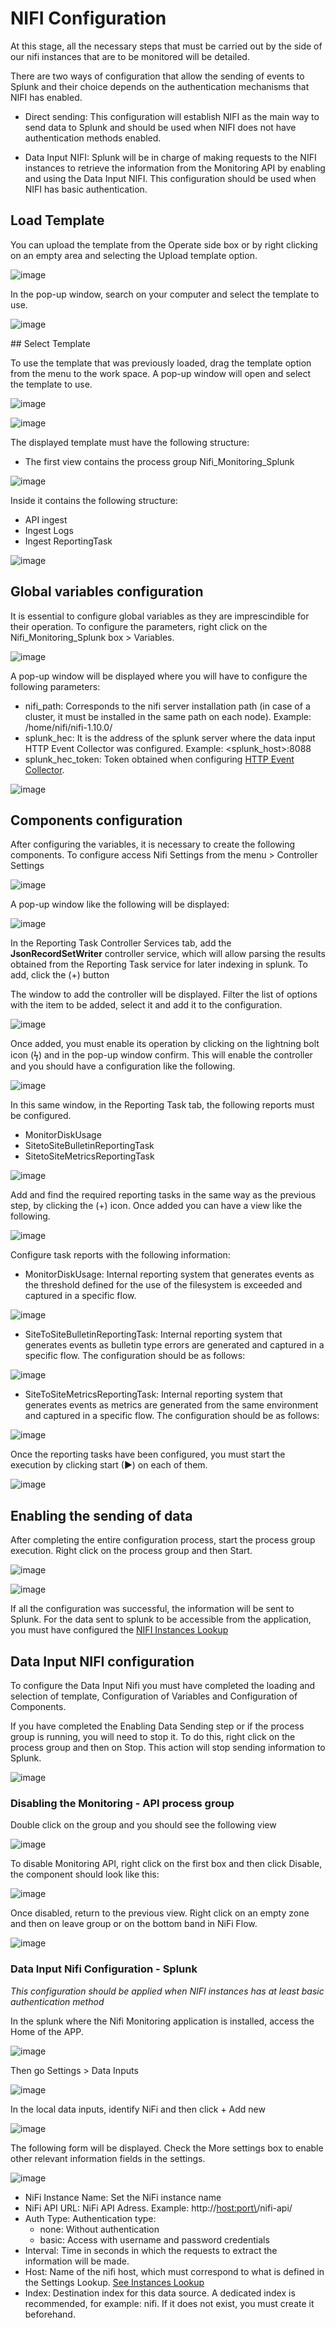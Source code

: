 # NIFI Configuration

At this stage, all the necessary steps that must be carried out by the side of our nifi instances that are to be monitored will be detailed.

There are two ways of configuration that allow the sending of events to Splunk and their choice depends on the authentication mechanisms that NIFI has enabled.

- Direct sending: This configuration will establish NIFI as the main way to send data to Splunk and should be used when NIFI does not have authentication methods enabled.

- Data Input NIFI: Splunk will be in charge of making requests to the NIFI instances to retrieve the information from the Monitoring API by enabling and using the Data Input NIFI. This configuration should be used when NIFI has basic authentication.


## Load Template

You can upload the template from the Operate side box or by right clicking on an empty area and selecting the Upload template option.

![image](/nifi-monitoring-splunk/assets/images/nifi/add_template.png)

In the pop-up window, search on your computer and select the template to use.

![image](/nifi-monitoring-splunk/assets/images/nifi/upload_template.png)

## Select Template

To use the template that was previously loaded, drag the template option from the menu to the work space. A pop-up window will open and select the template to use.

![image](/nifi-monitoring-splunk/assets/images/nifi/select_template.png)

![image](/nifi-monitoring-splunk/assets/images/nifi/choose_template.png)

The displayed template must have the following structure:

- The first view contains the process group Nifi_Monitoring_Splunk 

![image](/nifi-monitoring-splunk/assets/images/nifi/nifi_monitoring_process_group.png)

Inside it contains the following structure:

- API ingest
- Ingest Logs
- Ingest ReportingTask

![image](/nifi-monitoring-splunk/assets/images/nifi/nifi_monitoring_process_group_2.png)


## Global variables configuration

It is essential to configure global variables as they are imprescindible for their operation. To configure the parameters, right click on the Nifi_Monitoring_Splunk box > Variables.

![image](/nifi-monitoring-splunk/assets/images/nifi/set_variable.png)

A pop-up window will be displayed where you will have to configure the following parameters:

- nifi_path: Corresponds to the nifi server installation path (in case of a cluster, it must be installed in the same path on each node). Example: /home/nifi/nifi-1.10.0/
- splunk_hec: It is the address of the splunk server where the data input HTTP Event Collector was configured. Example: <splunk_host\>:8088
- splunk_hec_token: Token obtained when configuring [HTTP Event Collector](/en/installation/#configure-http-event-collector-hec).

![image](/nifi-monitoring-splunk/assets/images/nifi/set_variable_2.png)


## Components configuration

After configuring the variables, it is necessary to create the following components. To configure access Nifi Settings from the menu > Controller Settings

![image](/nifi-monitoring-splunk/assets/images/nifi/controller_settings.png)

A pop-up window like the following will be displayed:

![image](/nifi-monitoring-splunk/assets/images/nifi/nifi_settings.png)

In the Reporting Task Controller Services tab, add the **JsonRecordSetWriter** controller service, which will allow parsing the results obtained from the Reporting Task service for later indexing in splunk. To add, click the (+) button

The window to add the controller will be displayed. Filter the list of options with the item to be added, select it and add it to the configuration.

![image](/nifi-monitoring-splunk/assets/images/nifi/add_controller_service.png)

Once added, you must enable its operation by clicking on the lightning bolt icon (ϟ) and in the pop-up window confirm. This will enable the controller and you should have a configuration like the following.

![image](/nifi-monitoring-splunk/assets/images/nifi/nifi_settings_2.png)

In this same window, in the Reporting Task tab, the following reports must be configured.

- MonitorDiskUsage
- SitetoSiteBulletinReportingTask
- SitetoSiteMetricsReportingTask

![image](/nifi-monitoring-splunk/assets/images/nifi/nifi_settings_3.png)

Add and find the required reporting tasks in the same way as the previous step, by clicking the (+) icon. Once added you can have a view like the following.

![image](/nifi-monitoring-splunk/assets/images/nifi/reporting_task.png)

Configure task reports with the following information:

- MonitorDiskUsage: Internal reporting system that generates events as the threshold defined for the use of the filesystem is exceeded and captured in a specific flow.

![image](/nifi-monitoring-splunk/assets/images/nifi/monitor_disk_usage.png)

- SiteToSiteBulletinReportingTask: Internal reporting system that generates events as bulletin type errors are generated and captured in a specific flow. The configuration should be as follows:

![image](/nifi-monitoring-splunk/assets/images/nifi/bulletin_reporting_task.png)

- SiteToSiteMetricsReportingTask: Internal reporting system that generates events as metrics are generated from the same environment and captured in a specific flow. The configuration should be as follows:

![image](/nifi-monitoring-splunk/assets/images/nifi/metrics_reporting_task.png)

Once the reporting tasks have been configured, you must start the execution by clicking start (►) on each of them.

![image](/nifi-monitoring-splunk/assets/images/nifi/nifi_settings_4.png)

## Enabling the sending of data

After completing the entire configuration process, start the process group execution. Right click on the process group and then Start.

![image](/nifi-monitoring-splunk/assets/images/nifi/enable_sending_1.png)

![image](/nifi-monitoring-splunk/assets/images/nifi/enable_sending_2.png)

If all the configuration was successful, the information will be sent to Splunk. For the data sent to splunk to be accessible from the application, you must have configured the [NIFI Instances Lookup](/en/installation/#lookup-nifi-instances-configuration)

## Data Input NIFI configuration

To configure the Data Input Nifi you must have completed the loading and selection of template, Configuration of Variables and Configuration of Components.

If you have completed the Enabling Data Sending step or if the process group is running, you will need to stop it. To do this, right click on the process group and then on Stop. This action will stop sending information to Splunk.

![image](/nifi-monitoring-splunk/assets/images/nifi/disable_sending_data.png)

### Disabling the Monitoring - API process group

Double click on the group and you should see the following view

![image](/nifi-monitoring-splunk/assets/images/nifi/disable_monitoring_api.png)

To disable Monitoring API, right click on the first box and then click Disable, the component should look like this:

![image](/nifi-monitoring-splunk/assets/images/nifi/disable_monitoring_api_2.png)

Once disabled, return to the previous view. Right click on an empty zone and then on leave group or on the bottom band in NiFi Flow.

![image](/nifi-monitoring-splunk/assets/images/nifi/leave_group.png)

### Data Input Nifi Configuration - Splunk

*This configuration should be applied when NIFI instances has at least basic authentication method*

In the splunk where the Nifi Monitoring application is installed, access the Home of the APP.

![image](/nifi-monitoring-splunk/assets/images/splunk/nifi_home.png)

Then go Settings > Data Inputs

![image](/nifi-monitoring-splunk/assets/images/splunk/data_input_1.png)

In the local data inputs, identify NiFi and then click + Add new

![image](/nifi-monitoring-splunk/assets/images/splunk/data_input_2.png)

The following form will be displayed. Check the More settings box to enable other relevant information fields in the settings.

![image](/nifi-monitoring-splunk/assets/images/splunk/data_input_3.png)

- NiFi Instance Name: Set the NiFi instance name
- NiFi API URL: NiFi API Adress. Example: http://<host:port\>/nifi-api/
- Auth Type: Authentication type:
    - none: Without authentication
    - basic: Access with username and password credentials
- Interval: Time in seconds in which the requests to extract the information will be made.
- Host: Name of the nifi host, which must correspond to what is defined in the Settings Lookup. [See Instances Lookup](/en/installation/#lookup-nifi-instances-configuration)
- Index: Destination index for this data source. A dedicated index is recommended, for example: nifi. If it does not exist, you must create it beforehand.